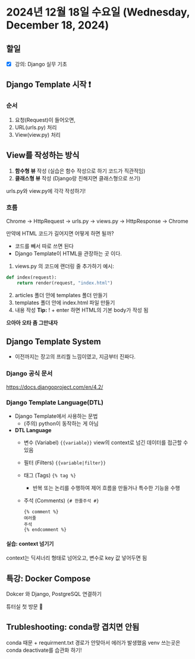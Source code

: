 # 2024년 12월 18일 수요일 (Wednesday, December 18, 2024)

## 할일
- [x] 강의: Django 실무 기초

## Django Template 시작 ❗️
### 순서
1. 요청(Request)이 들어오면,
2. URL(urls.py) 처리
3. View(view.py) 처리


## View를 작성하는 방식
1. **함수형 뷰** 작성 (실습은 함수 작성으로 하기 코드가 직관적임)
2. **클래스형 뷰** 작성 (Django랑 친해지면 클래스형으로 쓰기)

urls.py와 view.py에 각각 작성하기! 

### 흐름
Chrome → HttpRequest → urls.py → views.py → HttpResponse → Chrome

만약에 HTML 코드가 길어지면 어떻게 하면 될까?
- 코드를 빼서 따로 쓰면 된다
- Django Template이 HTML을 관장하는 곳 이다.

1. views.py 의 코드에 랜더링 줄 추가하기
   예시:
```python
def index(request):
    return render(request, "index.html")
```
2. articles 폴더 안에 templates 폴더 만들기
3. templates 폴더 안에 index.html 파일 만들기
4. 내용 작성
    **Tip:** ! + enter 하면 HTML의 기본 body가 작성 됨

**으아아 오타 좀 그만내자**

## Django Template System
- 이전까지는 장고의 프리퀄 느낌이였고, 지금부터 진짜다.

### Django 공식 문서
https://docs.djangoproject.com/en/4.2/

### Django Template Language(DTL)
 - Django Template에서 사용하는 문법
   - (주의) python이 동작하는 게 아님
 - **DTL Language**
   - 변수 (Variabel)
    `{{variable}}`
        view의 context로 넘긴 데이터를 접근할 수 있음
   - 필터 (Filters)
    `{{variable|filter}}`
   - 태그 (Tags)
    `{% tag %}`
        - 반복 또는 논리를 수행하여 제어 흐름을 만들거나 특수한 기능을 수행
   - 주석 (Comments)
    `{# 한줄주석 #}`

        ```
        {% comment %}
        여러줄
        주석
        {% endcomment %}
        ```

#### 실습: context 넘기기
context는 딕셔너리 형태로 넘어오고, 변수로 key 값 넣어두면 됨 

## 특강: Docker Compose
 Dokcer 와 Django, PostgreSQL 연결하기

 튜터실 첫 방문 🥹 
## Trubleshooting: conda랑 겹치면 안됨 
conda 때문 + requirment.txt 경로가 안맞아서 에러가 발생했음
venv 쓰는곳은 conda deactivate를 습관화 하기!

